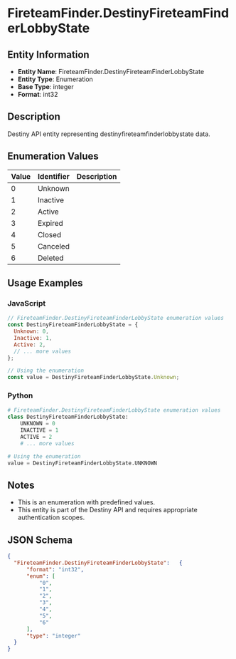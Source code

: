 # FireteamFinder.DestinyFireteamFinderLobbyState

## Entity Information
- **Entity Name**: FireteamFinder.DestinyFireteamFinderLobbyState
- **Entity Type**: Enumeration
- **Base Type**: integer
- **Format**: int32

## Description
Destiny API entity representing destinyfireteamfinderlobbystate data.

## Enumeration Values

| Value | Identifier | Description |
|-------|------------|-------------|
| 0 | Unknown |  |
| 1 | Inactive |  |
| 2 | Active |  |
| 3 | Expired |  |
| 4 | Closed |  |
| 5 | Canceled |  |
| 6 | Deleted |  |

## Usage Examples

### JavaScript
```javascript
// FireteamFinder.DestinyFireteamFinderLobbyState enumeration values
const DestinyFireteamFinderLobbyState = {
  Unknown: 0,
  Inactive: 1,
  Active: 2,
  // ... more values
};

// Using the enumeration
const value = DestinyFireteamFinderLobbyState.Unknown;
```

### Python
```python
# FireteamFinder.DestinyFireteamFinderLobbyState enumeration values
class DestinyFireteamFinderLobbyState:
    UNKNOWN = 0
    INACTIVE = 1
    ACTIVE = 2
    # ... more values

# Using the enumeration
value = DestinyFireteamFinderLobbyState.UNKNOWN
```

## Notes
- This is an enumeration with predefined values.
- This entity is part of the Destiny API and requires appropriate authentication scopes.

## JSON Schema
```json
{
  "FireteamFinder.DestinyFireteamFinderLobbyState":   {
      "format": "int32",
      "enum": [
          "0",
          "1",
          "2",
          "3",
          "4",
          "5",
          "6"
      ],
      "type": "integer"
  }
}
```

